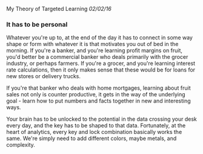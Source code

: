 My Theory of Targeted Learning
_02/02/16_

### It has to be personal
Whatever you're up to, at the end of the day it has to connect in some way shape or form with whatever it is that motivates you out of bed in the morning.  If you're a banker, and you're learning profit margins on fruit, you'd better be a commercial banker who deals primarily with the grocer industry, or perhaps farmers.  If you're a grocer, and you're learning interest rate calculations, then it only makes sense that these would be for loans for new stores or delivery trucks.

If you're that banker who deals with home mortgages, learning about fruit sales not only is counter productive, it gets in the way of the underlying goal - learn how to put numbers and facts together in new and interesting ways.  

Your brain has to be unlocked to the potential in the data crossing your desk every day, and the key has to be shaped to that data.  Fortunately, at the heart of analytics, every key and lock combination basically works the same.  We're simply need to add different colors, maybe metals, and complexity.  